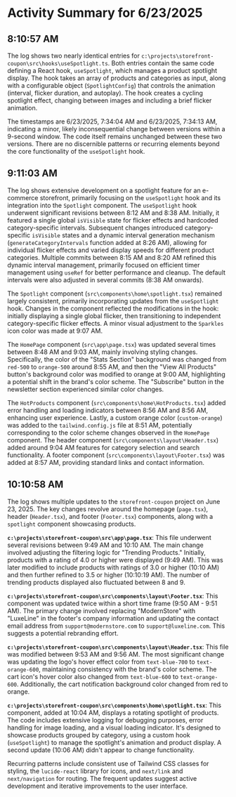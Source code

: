 # Activity Summary for 6/23/2025

## 8:10:57 AM
The log shows two nearly identical entries for `c:\projects\storefront-coupon\src\hooks\useSpotlight.ts`.  Both entries contain the same code defining a React hook, `useSpotlight`, which manages a product spotlight display. The hook takes an array of products and categories as input, along with a configurable object (`SpotlightConfig`) that controls the animation (interval, flicker duration, and autoplay).  The hook creates a cycling spotlight effect, changing between images and including a brief flicker animation.

The timestamps are 6/23/2025, 7:34:04 AM and 6/23/2025, 7:34:13 AM, indicating a minor, likely inconsequential change between versions within a 9-second window.  The code itself remains unchanged between these two versions.  There are no discernible patterns or recurring elements beyond the core functionality of the `useSpotlight` hook.


## 9:11:03 AM
The log shows extensive development on a spotlight feature for an e-commerce storefront, primarily focusing on the `useSpotlight` hook and its integration into the `Spotlight` component.  The `useSpotlight` hook underwent significant revisions between 8:12 AM and 8:38 AM. Initially, it featured a single global `isVisible` state for flicker effects and hardcoded category-specific intervals.  Subsequent changes introduced category-specific `isVisible` states and a dynamic interval generation mechanism (`generateCategoryIntervals` function added at 8:26 AM), allowing for individual flicker effects and varied display speeds for different product categories.  Multiple commits between 8:15 AM and 8:20 AM refined this dynamic interval management, primarily focused on efficient timer management using `useRef` for better performance and cleanup.  The default intervals were also adjusted in several commits (8:38 AM onwards).

The `Spotlight` component (`src\components\home\spotlight.tsx`) remained largely consistent, primarily incorporating updates from the `useSpotlight` hook.  Changes in the component reflected the modifications in the hook: initially displaying a single global flicker, then transitioning to independent category-specific flicker effects. A minor visual adjustment to the `Sparkles` icon color was made at 9:07 AM.

The `HomePage` component (`src\app\page.tsx`) was updated several times between 8:48 AM and 9:03 AM, mainly involving styling changes.  Specifically, the color of the "Stats Section" background was changed from `red-500` to `orange-500` around 8:55 AM, and then the "View All Products" button's background color was modified to orange at 9:00 AM, highlighting a potential shift in the brand's color scheme. The "Subscribe" button in the newsletter section experienced similar color changes.

The `HotProducts` component (`src\components\home\HotProducts.tsx`) added error handling and loading indicators between 8:56 AM and 8:56 AM, enhancing user experience.  Lastly, a custom orange color (`custom-orange`) was added to the `tailwind.config.js` file at 8:51 AM, potentially corresponding to the color scheme changes observed in the `HomePage` component.  The header component (`src\components\layout\Header.tsx`) added around 9:04 AM features for category selection and search functionality.  A footer component (`src\components\layout\Footer.tsx`) was added at 8:57 AM, providing standard links and contact information.


## 10:10:58 AM
The log shows multiple updates to the `storefront-coupon` project on June 23, 2025.  The key changes revolve around the homepage (`page.tsx`), header (`Header.tsx`), and footer (`Footer.tsx`) components, along with a `spotlight` component showcasing products.

**`c:\projects\storefront-coupon\src\app\page.tsx`**: This file underwent several revisions between 9:49 AM and 10:10 AM. The main change involved adjusting the filtering logic for "Trending Products." Initially, products with a rating of 4.0 or higher were displayed (9:49 AM). This was later modified to include products with ratings of 3.0 or higher (10:10 AM) and then further refined to 3.5 or higher (10:10:19 AM).  The number of trending products displayed also fluctuated between 8 and 9.


**`c:\projects\storefront-coupon\src\components\layout\Footer.tsx`**:  This component was updated twice within a short time frame (9:50 AM - 9:51 AM). The primary change involved replacing "ModernStore" with "LuxeLine" in the footer's company information and updating the contact email address from `support@modernstore.com` to `support@luxeline.com`. This suggests a potential rebranding effort.

**`c:\projects\storefront-coupon\src\components\layout\Header.tsx`**: This file was modified between 9:53 AM and 9:56 AM. The most significant change was updating the logo's hover effect color from `text-blue-700` to `text-orange-600`, maintaining consistency with the brand's color scheme.  The cart icon's hover color also changed from `text-blue-600` to `text-orange-600`.  Additionally, the cart notification background color changed from red to orange.

**`c:\projects\storefront-coupon\src\components\home\spotlight.tsx`**: This component, added at 10:04 AM, displays a rotating spotlight of products.  The code includes extensive logging for debugging purposes, error handling for image loading, and a visual loading indicator.  It's designed to showcase products grouped by category, using a custom hook (`useSpotlight`) to manage the spotlight's animation and product display.  A second update (10:06 AM) didn't appear to change functionality.


Recurring patterns include consistent use of Tailwind CSS classes for styling, the `lucide-react` library for icons, and `next/link` and `next/navigation` for routing. The frequent updates suggest active development and iterative improvements to the user interface.
